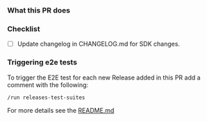 ### What this PR does


### Checklist

- [ ] Update changelog in CHANGELOG.md for SDK changes.

### Triggering e2e tests

To trigger the E2E test for each new Release added in this PR add a comment with the following:

`/run releases-test-suites`

For more details see the [README.md](/README.md#running-tests-against-prs)
